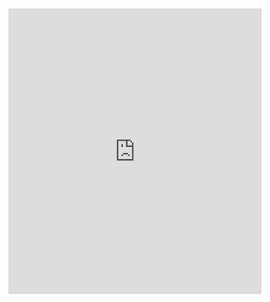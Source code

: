 <br>
<br>

<iframe src="https://docs.google.com/presentation/d/1dbGB_o_0Jlaxy1z9x98hB9jpBN6hwluGGgfCdcZ46Ds/embed?start=true&loop=true&delayms=10000" frameborder="0" width="100%" height="569" allowfullscreen="true" mozallowfullscreen="true" webkitallowfullscreen="true"></iframe>